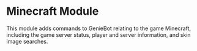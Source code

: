 Minecraft Module
====

This module adds commands to GenieBot relating to the game Minecraft, including the game server status, player and server information, and skin image searches.
